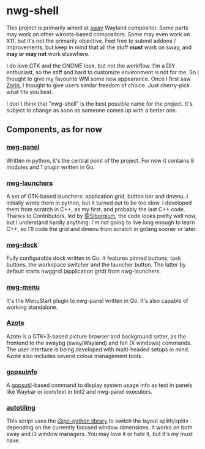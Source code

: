 # nwg-shell

This project is primarily aimed at [sway](https://github.com/swaywm/sway) Wayland compositor. Some parts may work on other wlroots-based compositors. 
Some may even work on X11, but it's not the primarily objective. Feel free to submit addons / improvements, but keep in mind that all the stuff **must**
work on sway, and **may or may not** work elsewhere.

I do love GTK and the GNOME look, but not the workflow. I'm a DIY enthusiast, so the stiff and hard to customize environment is not for me. So I thought to give 
my favourite WM some new appearance. Once I first saw [Zorin](https://zorinos.com), I thought to give users similar freedom of choice. Just cherry-pick what 
fits you best.

I don't think that "nwg-shell" is the best possible name for the project. It's subject to change as soon as someone comes up with a better one.

## Components, as for now

### [nwg-panel](https://github.com/nwg-piotr/nwg-panel)

Written in python, it's the central point of the project. For now it contains 8 modules and 1 plugin written in Go.

### [nwg-launchers](https://github.com/nwg-piotr/nwg-launchers)

A set of GTK-based launchers: application grid, button bar and dmenu. I initially wrote them in python, but it turned out to be too slow. I developed them from
scratch in C++, as my first, and probably the last C++ code. Thanks to Contributors, led by [@Siborgium](https://github.com/Siborgium), the code looks pretty well
now, but I understand hardly anything. I'm not going to live long enough to learn C++, so I'll code the grid and dmenu from scratch in golang sooner or later.

### [nwg-dock](https://github.com/nwg-piotr/nwg-dock)

Fully configurable dock written in Go. It features pinned buttons, task buttons, the workspace switcher and the launcher button. The latter by default starts 
nwggrid (application grid) from nwg-launchers.

### [nwg-menu](https://github.com/nwg-piotr/nwg-menu)

It's the MenuStart plugin to nwg-panel written in Go. It's also capable of working standalone.

### [Azote](https://github.com/nwg-piotr/azote)

Azote is a GTK+3-based picture browser and background setter, as the frontend to the swaybg (sway/Wayland) and feh (X windows) commands. The user interface is being developed with multi-headed setups in mind. Azote also includes several colour management tools.

### [gopsuinfo](https://github.com/nwg-piotr/gopsuinfo)

A [gopsutil](https://github.com/shirou/gopsutil)-based command to display system usage info as text in panels like Waybar or icon/text in tint2 and nwg-panel executors.

### [autotiling](https://github.com/nwg-piotr/autotiling)

This script uses the [i3ipc-python library](https://github.com/altdesktop/i3ipc-python) to switch the layout splith/splitv depending on the currently focused
window dimensions. It works on both sway and i3 window managers. You may love it or hate it, but it's my must have.
